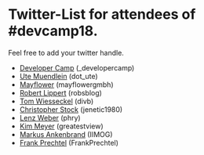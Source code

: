 # Twitter-List for attendees of #devcamp18.

Feel free to add your twitter handle.

* [Developer Camp](https://twitter.com/_developercamp) (_developercamp)
* [Ute Muendlein](https://twitter.com/dot_ute) (dot_ute)
* [Mayflower](https://twitter.com/mayflowergmbh) (mayflowergmbh)
* [Robert Lippert](https://twitter.com/robsblog) (robsblog)
* [Tom Wiesseckel](https://twitter.com/divb) (divb)
* [Christopher Stock](https://twitter.com/jenetic1980) (jenetic1980)
* [Lenz Weber](https://twitter.com/phry) (phry)
* [Kim Meyer](https://twitter.com/greatestview) (greatestview)
* [Markus Ankenbrand](https://twitter.com/IIMOG) (IIMOG)
* [Frank Prechtel](https://twitter.com/FrankPrechtel) (FrankPrechtel)
